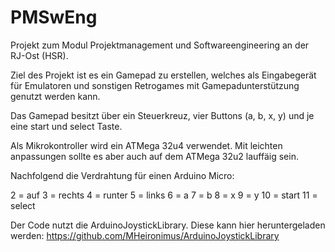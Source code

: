 # PMSwEng
Projekt zum Modul Projektmanagement und Softwareengineering an der RJ-Ost (HSR).

Ziel des Projekt ist es ein Gamepad zu erstellen, welches als Eingabegerät für Emulatoren und sonstigen Retrogames mit Gamepadunterstützung genutzt werden kann.

Das Gamepad besitzt über ein Steuerkreuz, vier Buttons (a, b, x, y) und je eine start und select Taste.

Als Mikrokontroller wird ein ATMega 32u4 verwendet. Mit leichten anpassungen sollte es aber auch auf dem ATMega 32u2 lauffäig sein.

Nachfolgend die Verdrahtung für einen Arduino Micro:

  2 = auf
  3 = rechts
  4 = runter
  5 = links
  6 = a
  7 = b
  8 = x
  9 = y
  10 = start
 11 = select
 
 Der Code nutzt die ArduinoJoystickLibrary.
 Diese kann hier heruntergeladen werden:  https://github.com/MHeironimus/ArduinoJoystickLibrary